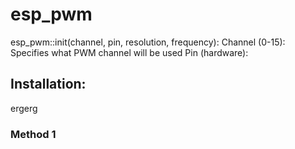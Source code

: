 # esp_pwm
esp_pwm::init(channel, pin, resolution, frequency):
Channel (0-15): Specifies what PWM channel will be used
Pin (hardware): 

## Installation:
ergerg

### Method 1
